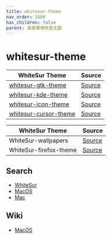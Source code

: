 ```yaml
---
title: whitesur-theme
nav_order: 3500
has_children: false
parent: 桌面環境佈景主題
---
```



# whitesur-theme

| WhiteSur Theme | Source |
| --- | --- |
| [whitesur-gtk-theme](https://samwhelp.github.io/note-about-theme/read/desktop-theme/gtk-theme/whitesur-gtk-theme.html) | [Source](https://github.com/vinceliuice/WhiteSur-gtk-theme) |
| [whitesur-kde-theme](https://samwhelp.github.io/note-about-theme/read/desktop-theme/kde-theme/whitesur-kde-theme.html) | [Source](https://github.com/vinceliuice/WhiteSur-kde) |
| [whitesur-icon-theme](https://samwhelp.github.io/note-about-theme/read/desktop-theme/icon-theme/whitesur-icon-theme.html) | [Source](https://github.com/vinceliuice/WhiteSur-icon-theme) |
| [whitesur-cursor-theme](https://samwhelp.github.io/note-about-theme/read/desktop-theme/cursor-theme/whitesur-cursor-theme.html) | [Source](https://github.com/vinceliuice/WhiteSur-cursors) |


| WhiteSur Theme | Source |
| --- | --- |
| WhiteSur-wallpapers | [Source](https://github.com/vinceliuice/WhiteSur-wallpapers) |
| WhiteSur-firefox-theme | [Source](https://github.com/vinceliuice/WhiteSur-firefox-theme) |


## Search

* [WhiteSur](https://github.com/vinceliuice?tab=repositories&q=WhiteSur)
* [MacOS](https://github.com/vinceliuice?tab=repositories&q=MacOS&type=&language=&sort=)
* [Mac](https://github.com/vinceliuice?tab=repositories&q=Mac&type=&language=&sort=)


## Wiki

* [MacOS](https://zh.wikipedia.org/wiki/MacOS#%E7%89%88%E6%9C%AC)
